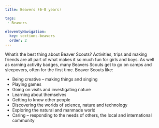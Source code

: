 ```yaml
---
title: Beavers (6-8 years)

tags:
 - Beavers

eleventyNavigation:
  key: sections-beavers
  order: 2
---
```


What’s the best thing about Beaver Scouts? Activities, trips and making friends are all part of what makes it so much fun for girls and boys. As well as earning activity badges, many Beavers Scouts get to go on camps and sleepovers, often for the first time. Beaver Scouts like:
  - Being creative – making things and singing
  - Playing games
  - Going on visits and investigating nature
  - Learning about themselves
  - Getting to know other people
  - Discovering the worlds of science, nature and technology
  - Exploring the natural and manmade world
  - Caring – responding to the needs of others, the local and international community